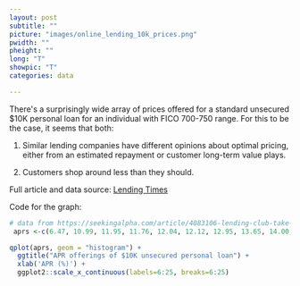 ```yaml
---
layout: post
subtitle: ""
picture: "images/online_lending_10k_prices.png"
pwidth: ""
pheight: ""
long: "T"
showpic: "T"
categories: data

---
```


There's a surprisingly wide array of prices offered for a standard unsecured $10K
personal loan for an individual with FICO 700-750 range. For this to be the
case, it seems that both:


1. Similar lending companies have different opinions about optimal pricing,
  either from an estimated repayment or customer long-term value plays.

 2. Customers shop around less than they should.

 Full article and data source: [Lending
 Times](https://seekingalpha.com/article/4083106-lending-club-take-look-competition)

 Code for the graph:

```r
# data from https://seekingalpha.com/article/4083106-lending-club-take-look-competition
 aprs <-c(6.47, 10.99, 11.95, 11.76, 12.04, 12.12, 12.95, 13.65, 14.00, 13.80, 22.88)

qplot(aprs, geom = "histogram") +
  ggtitle("APR offerings of $10K unsecured personal loan") +
  xlab('APR (%)') +
  ggplot2::scale_x_continuous(labels=6:25, breaks=6:25)
```
